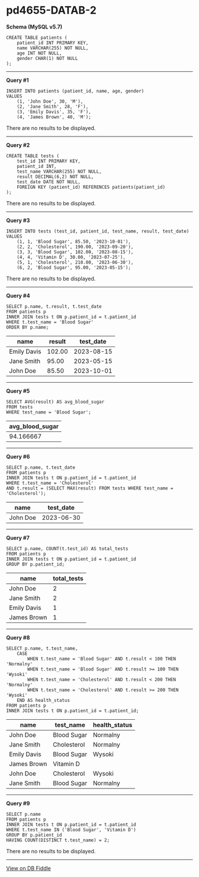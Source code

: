 # pd4655-DATAB-2

**Schema (MySQL v5.7)**

    CREATE TABLE patients (
        patient_id INT PRIMARY KEY,
        name VARCHAR(255) NOT NULL,
        age INT NOT NULL,
        gender CHAR(1) NOT NULL
    );
    

---

**Query #1**

    INSERT INTO patients (patient_id, name, age, gender)
    VALUES 
        (1, 'John Doe', 30, 'M'),
        (2, 'Jane Smith', 28, 'F'),
        (3, 'Emily Davis', 35, 'F'),
        (4, 'James Brown', 40, 'M');

There are no results to be displayed.

---
**Query #2**

    
    
    CREATE TABLE tests (
        test_id INT PRIMARY KEY,
        patient_id INT,
        test_name VARCHAR(255) NOT NULL,
        result DECIMAL(6,2) NOT NULL,
        test_date DATE NOT NULL,
        FOREIGN KEY (patient_id) REFERENCES patients(patient_id)
    );

There are no results to be displayed.

---
**Query #3**

    
    
    INSERT INTO tests (test_id, patient_id, test_name, result, test_date)
    VALUES 
        (1, 1, 'Blood Sugar', 85.50, '2023-10-01'),
        (2, 2, 'Cholesterol', 190.00, '2023-09-20'),
        (3, 3, 'Blood Sugar', 102.00, '2023-08-15'),
        (4, 4, 'Vitamin D', 30.00, '2023-07-25'),
        (5, 1, 'Cholesterol', 210.00, '2023-06-30'),
        (6, 2, 'Blood Sugar', 95.00, '2023-05-15');

There are no results to be displayed.

---
**Query #4**

    
    
    SELECT p.name, t.result, t.test_date 
    FROM patients p
    INNER JOIN tests t ON p.patient_id = t.patient_id
    WHERE t.test_name = 'Blood Sugar'
    ORDER BY p.name;

| name        | result | test_date  |
| ----------- | ------ | ---------- |
| Emily Davis | 102.00 | 2023-08-15 |
| Jane Smith  | 95.00  | 2023-05-15 |
| John Doe    | 85.50  | 2023-10-01 |

---
**Query #5**

    
    
    SELECT AVG(result) AS avg_blood_sugar
    FROM tests
    WHERE test_name = 'Blood Sugar';

| avg_blood_sugar |
| --------------- |
| 94.166667       |

---
**Query #6**

    
    
    SELECT p.name, t.test_date
    FROM patients p
    INNER JOIN tests t ON p.patient_id = t.patient_id
    WHERE t.test_name = 'Cholesterol' 
    AND t.result = (SELECT MAX(result) FROM tests WHERE test_name = 'Cholesterol');

| name     | test_date  |
| -------- | ---------- |
| John Doe | 2023-06-30 |

---
**Query #7**

    
    
    SELECT p.name, COUNT(t.test_id) AS total_tests
    FROM patients p
    INNER JOIN tests t ON p.patient_id = t.patient_id
    GROUP BY p.patient_id;

| name        | total_tests |
| ----------- | ----------- |
| John Doe    | 2           |
| Jane Smith  | 2           |
| Emily Davis | 1           |
| James Brown | 1           |

---
**Query #8**

    
    
    SELECT p.name, t.test_name,
        CASE 
            WHEN t.test_name = 'Blood Sugar' AND t.result < 100 THEN 'Normalny'
            WHEN t.test_name = 'Blood Sugar' AND t.result >= 100 THEN 'Wysoki'
            WHEN t.test_name = 'Cholesterol' AND t.result < 200 THEN 'Normalny'
            WHEN t.test_name = 'Cholesterol' AND t.result >= 200 THEN 'Wysoki'
        END AS health_status
    FROM patients p
    INNER JOIN tests t ON p.patient_id = t.patient_id;

| name        | test_name   | health_status |
| ----------- | ----------- | ------------- |
| John Doe    | Blood Sugar | Normalny      |
| Jane Smith  | Cholesterol | Normalny      |
| Emily Davis | Blood Sugar | Wysoki        |
| James Brown | Vitamin D   |               |
| John Doe    | Cholesterol | Wysoki        |
| Jane Smith  | Blood Sugar | Normalny      |

---
**Query #9**

    
    
    SELECT p.name
    FROM patients p
    INNER JOIN tests t ON p.patient_id = t.patient_id
    WHERE t.test_name IN ('Blood Sugar', 'Vitamin D')
    GROUP BY p.patient_id
    HAVING COUNT(DISTINCT t.test_name) = 2;

There are no results to be displayed.

---

[View on DB Fiddle](https://www.db-fiddle.com/)
